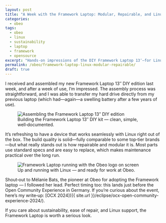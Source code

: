 ```yaml
---
layout: post
title: "A Week with the Framework Laptop: Modular, Repairable, and Linux‑Ready"
categories:
  - obeo
tags:
  - obeo
  - linux
  - sustainability
  - laptop
  - framework
  - opensource
excerpt: "Hands-on impressions of the DIY Framework Laptop 13″—for Linux users and maintainability‑minded teams—covering assembly, build quality, and why repairable, modular design matters right now."
permalink: /obeo/framework-laptop-linux-modular-repairable/
draft: true
---
```


I received and assembled my new Framework Laptop 13″ DIY edition last week, and after a week of use, I’m impressed. The assembly process was straightforward, and I was able to transfer my hard drive directly from my previous laptop (which had—again—a swelling battery after a few years of use).

<figure>
  <img src="{{ site.url }}/images/blog/2024/framework-laptop/framework-13-diy-assembly.jpg" alt="Assembling the Framework Laptop 13″ DIY edition">
  <figcaption>Building the Framework Laptop 13″ DIY kit — clean, simple, well‑documented.</figcaption>
  
</figure>

It’s refreshing to have a device that works seamlessly with Linux right out of the box. The build quality is solid—fully comparable to some top‑tier brands—but what really stands out is how repairable and modular it is. Most parts use standard specs and are easy to replace, which makes maintenance practical over the long run.

<figure>
  <img src="{{ site.url }}/images/blog/2024/framework-laptop/framework-13-running-obeo.jpg" alt="Framework Laptop running with the Obeo logo on screen">
  <figcaption>Up and running with Linux — and ready for work at Obeo.</figcaption>
</figure>

Shout‑out to Mélanie Bats, the pioneer at Obeo for adopting the Framework laptop — I followed her lead. Perfect timing too: this lands just before the Open Community Experience in Germany. If you’re curious about the event, here’s my write‑up: [OCX 2024]({{ site.url }}/eclipse/ocx-open-community-experience-2024/).

If you care about sustainability, ease of repair, and Linux support, the Framework Laptop is worth a serious look.

